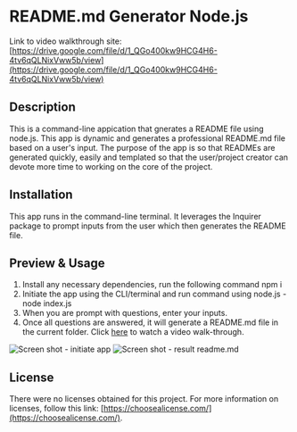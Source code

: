 # README.md Generator Node.js

Link to video walkthrough site: [https://drive.google.com/file/d/1_QGo400kw9HCG4H6-4tv6qQLNixVww5b/view](https://drive.google.com/file/d/1_QGo400kw9HCG4H6-4tv6qQLNixVww5b/view)

## Description

This is a command-line appication that gnerates a README file using node.js. This app is dynamic and generates a professional README.md file based on a user's input. The purpose of the app is so that READMEs are generated quickly, easily and templated so that the user/project creator can devote more time to working on the core of the project.


## Installation

This app runs in the command-line terminal. It leverages the Inquirer package to prompt inputs from the user which then generates the README file.

## Preview & Usage

1. Install any necessary dependencies, run the following command npm i
2. Initiate the app using the CLI/terminal and run command using node.js - node index.js
3. When you are prompt with questions, enter your inputs.
4. Once all questions are answered, it will generate a README.md file in the current folder.
Click [here](https://drive.google.com/file/d/1_QGo400kw9HCG4H6-4tv6qQLNixVww5b/view) to watch a video walk-through.


![Screen shot - initiate app](./GenReadMe/Assets/initiateapp.jpg)
![Screen shot - result readme.md](./GenReadMe/Assets/readmeresult.jpg)


## License

There were no licenses obtained for this project. For more information on licenses, follow this link:
[https://choosealicense.com/](https://choosealicense.com/).
